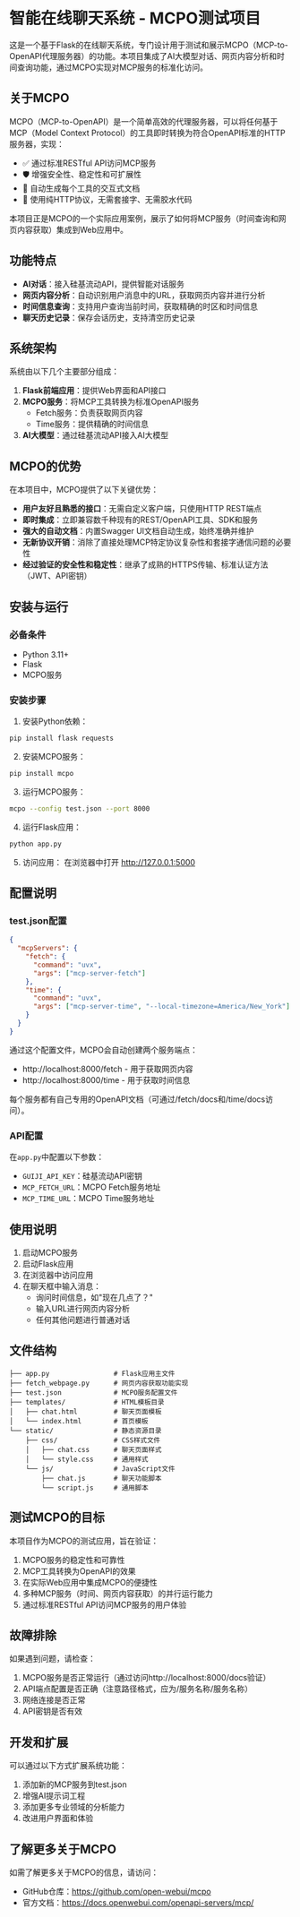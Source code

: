 # 智能在线聊天系统 - MCPO测试项目

这是一个基于Flask的在线聊天系统，专门设计用于测试和展示MCPO（MCP-to-OpenAPI代理服务器）的功能。本项目集成了AI大模型对话、网页内容分析和时间查询功能，通过MCPO实现对MCP服务的标准化访问。

## 关于MCPO

MCPO（MCP-to-OpenAPI）是一个简单高效的代理服务器，可以将任何基于MCP（Model Context Protocol）的工具即时转换为符合OpenAPI标准的HTTP服务器，实现：

- ✅ 通过标准RESTful API访问MCP服务
- 🛡 增强安全性、稳定性和可扩展性
- 🧠 自动生成每个工具的交互式文档
- 🔌 使用纯HTTP协议，无需套接字、无需胶水代码

本项目正是MCPO的一个实际应用案例，展示了如何将MCP服务（时间查询和网页内容获取）集成到Web应用中。

## 功能特点

- **AI对话**：接入硅基流动API，提供智能对话服务
- **网页内容分析**：自动识别用户消息中的URL，获取网页内容并进行分析
- **时间信息查询**：支持用户查询当前时间，获取精确的时区和时间信息
- **聊天历史记录**：保存会话历史，支持清空历史记录

## 系统架构

系统由以下几个主要部分组成：

1. **Flask前端应用**：提供Web界面和API接口
2. **MCPO服务**：将MCP工具转换为标准OpenAPI服务
   - Fetch服务：负责获取网页内容
   - Time服务：提供精确的时间信息
3. **AI大模型**：通过硅基流动API接入AI大模型

## MCPO的优势

在本项目中，MCPO提供了以下关键优势：

- **用户友好且熟悉的接口**：无需自定义客户端，只使用HTTP REST端点
- **即时集成**：立即兼容数千种现有的REST/OpenAPI工具、SDK和服务
- **强大的自动文档**：内置Swagger UI文档自动生成，始终准确并维护
- **无新协议开销**：消除了直接处理MCP特定协议复杂性和套接字通信问题的必要性
- **经过验证的安全性和稳定性**：继承了成熟的HTTPS传输、标准认证方法（JWT、API密钥）

## 安装与运行

### 必备条件

- Python 3.11+
- Flask
- MCPO服务

### 安装步骤

1. 安装Python依赖：
```bash
pip install flask requests
```

2. 安装MCPO服务：
```bash
pip install mcpo
```

3. 运行MCPO服务：
```bash
mcpo --config test.json --port 8000
```

4. 运行Flask应用：
```bash
python app.py
```

5. 访问应用：
在浏览器中打开 http://127.0.0.1:5000

## 配置说明

### test.json配置

```json
{
  "mcpServers": {
    "fetch": {
      "command": "uvx",
      "args": ["mcp-server-fetch"]
    },
    "time": {
      "command": "uvx",
      "args": ["mcp-server-time", "--local-timezone=America/New_York"]
    }
  }
}
```

通过这个配置文件，MCPO会自动创建两个服务端点：
- http://localhost:8000/fetch - 用于获取网页内容
- http://localhost:8000/time - 用于获取时间信息

每个服务都有自己专用的OpenAPI文档（可通过/fetch/docs和/time/docs访问）。

### API配置

在`app.py`中配置以下参数：

- `GUIJI_API_KEY`：硅基流动API密钥
- `MCP_FETCH_URL`：MCPO Fetch服务地址
- `MCP_TIME_URL`：MCPO Time服务地址

## 使用说明

1. 启动MCPO服务
2. 启动Flask应用
3. 在浏览器中访问应用
4. 在聊天框中输入消息：
   - 询问时间信息，如"现在几点了？"
   - 输入URL进行网页内容分析
   - 任何其他问题进行普通对话

## 文件结构

```
├── app.py                # Flask应用主文件
├── fetch_webpage.py      # 网页内容获取功能实现
├── test.json             # MCPO服务配置文件
├── templates/            # HTML模板目录
│   ├── chat.html         # 聊天页面模板
│   └── index.html        # 首页模板
└── static/               # 静态资源目录
    ├── css/              # CSS样式文件
    │   ├── chat.css      # 聊天页面样式
    │   └── style.css     # 通用样式
    └── js/               # JavaScript文件
        ├── chat.js       # 聊天功能脚本
        └── script.js     # 通用脚本
```

## 测试MCPO的目标

本项目作为MCPO的测试应用，旨在验证：

1. MCPO服务的稳定性和可靠性
2. MCP工具转换为OpenAPI的效果
3. 在实际Web应用中集成MCPO的便捷性
4. 多种MCP服务（时间、网页内容获取）的并行运行能力
5. 通过标准RESTful API访问MCP服务的用户体验

## 故障排除

如果遇到问题，请检查：

1. MCPO服务是否正常运行（通过访问http://localhost:8000/docs验证）
2. API端点配置是否正确（注意路径格式，应为/服务名称/服务名称）
3. 网络连接是否正常
4. API密钥是否有效

## 开发和扩展

可以通过以下方式扩展系统功能：

1. 添加新的MCP服务到test.json
2. 增强AI提示词工程
3. 添加更多专业领域的分析能力
4. 改进用户界面和体验

## 了解更多关于MCPO

如需了解更多关于MCPO的信息，请访问：
- GitHub仓库：https://github.com/open-webui/mcpo
- 官方文档：https://docs.openwebui.com/openapi-servers/mcp/